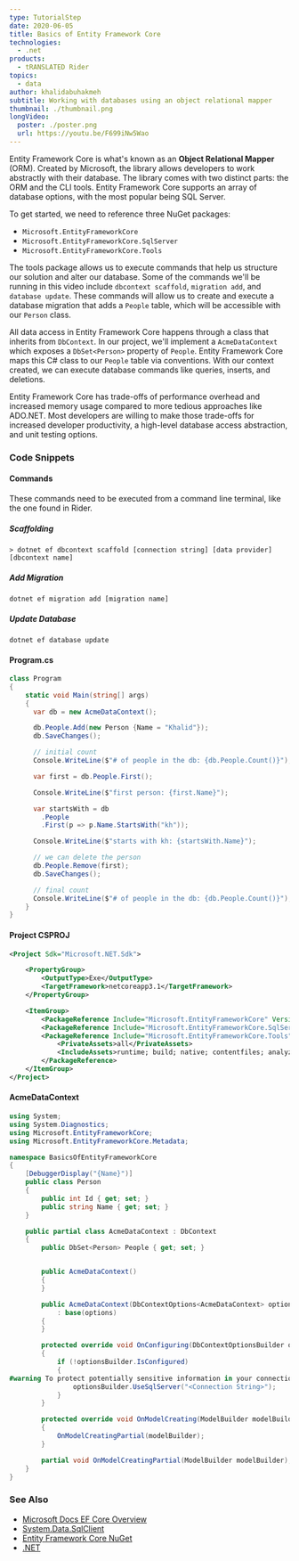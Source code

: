 ```yaml
---
type: TutorialStep
date: 2020-06-05
title: Basics of Entity Framework Core
technologies:
  - .net
products:
  - tRANSLATED Rider
topics:
  - data
author: khalidabuhakmeh
subtitle: Working with databases using an object relational mapper
thumbnail: ./thumbnail.png
longVideo:
  poster: ./poster.png
  url: https://youtu.be/F699iNw5Wao
---
```


Entity Framework Core is what's known as an **Object Relational Mapper** (ORM). Created by Microsoft, the library allows developers to work abstractly with their database. The library comes with two distinct parts: the ORM and the CLI tools. Entity Framework Core supports an array of database options, with the most popular being SQL Server.

To get started, we need to reference three NuGet packages:

- `Microsoft.EntityFrameworkCore`
- `Microsoft.EntityFrameworkCore.SqlServer`
- `Microsoft.EntityFrameworkCore.Tools`

The tools package allows us to execute commands that help us structure our solution and alter our database. Some of the commands we'll be running in this video include `dbcontext scaffold`, `migration add`, and `database update`. These commands will allow us to create and execute a database migration that adds a `People` table, which will be accessible with our `Person` class.

All data access in Entity Framework Core happens through a class that inherits from `DbContext`. In our project, we'll implement a `AcmeDataContext` which exposes a `DbSet<Person>` property of `People`. Entity Framework Core maps this C# class to our `People` table via conventions. With our context created, we can execute database commands like queries, inserts, and deletions.

Entity Framework Core has trade-offs of performance overhead and increased memory usage compared to more tedious approaches like ADO.NET. Most developers are willing to make those trade-offs for increased developer productivity, a high-level database access abstraction, and unit testing options.

### Code Snippets

#### Commands

These commands need to be executed from a command line terminal, like the one found in Rider.

##### Scaffolding

```console
> dotnet ef dbcontext scaffold [connection string] [data provider] [dbcontext name]
```

##### Add Migration

```console
dotnet ef migration add [migration name]
```

##### Update Database

```console
dotnet ef database update
```

#### Program.cs

```c#
class Program
{
    static void Main(string[] args)
    {
      var db = new AcmeDataContext();

      db.People.Add(new Person {Name = "Khalid"});
      db.SaveChanges();

      // initial count
      Console.WriteLine($"# of people in the db: {db.People.Count()}");

      var first = db.People.First();

      Console.WriteLine($"first person: {first.Name}");

      var startsWith = db
        .People
        .First(p => p.Name.StartsWith("kh"));

      Console.WriteLine($"starts with kh: {startsWith.Name}");

      // we can delete the person
      db.People.Remove(first);
      db.SaveChanges();

      // final count
      Console.WriteLine($"# of people in the db: {db.People.Count()}");
    }
}
```

#### Project CSPROJ

```xml
<Project Sdk="Microsoft.NET.Sdk">

    <PropertyGroup>
        <OutputType>Exe</OutputType>
        <TargetFramework>netcoreapp3.1</TargetFramework>
    </PropertyGroup>

    <ItemGroup>
        <PackageReference Include="Microsoft.EntityFrameworkCore" Version="3.1.4" />
        <PackageReference Include="Microsoft.EntityFrameworkCore.SqlServer" Version="3.1.4" />
        <PackageReference Include="Microsoft.EntityFrameworkCore.Tools" Version="3.1.4">
            <PrivateAssets>all</PrivateAssets>
            <IncludeAssets>runtime; build; native; contentfiles; analyzers</IncludeAssets>
        </PackageReference>
    </ItemGroup>
</Project>
```

#### AcmeDataContext

```c#
using System;
using System.Diagnostics;
using Microsoft.EntityFrameworkCore;
using Microsoft.EntityFrameworkCore.Metadata;

namespace BasicsOfEntityFrameworkCore
{
    [DebuggerDisplay("{Name}")]
    public class Person
    {
        public int Id { get; set; }
        public string Name { get; set; }
    }

    public partial class AcmeDataContext : DbContext
    {
        public DbSet<Person> People { get; set; }


        public AcmeDataContext()
        {
        }

        public AcmeDataContext(DbContextOptions<AcmeDataContext> options)
            : base(options)
        {
        }

        protected override void OnConfiguring(DbContextOptionsBuilder optionsBuilder)
        {
            if (!optionsBuilder.IsConfigured)
            {
#warning To protect potentially sensitive information in your connection string, you should move it out of source code. See http://go.microsoft.com/fwlink/?LinkId=723263 for guidance on storing connection strings.
                optionsBuilder.UseSqlServer("<Connection String>");
            }
        }

        protected override void OnModelCreating(ModelBuilder modelBuilder)
        {
            OnModelCreatingPartial(modelBuilder);
        }

        partial void OnModelCreatingPartial(ModelBuilder modelBuilder);
    }
}
```

### See Also

- [Microsoft Docs EF Core Overview](https://docs.microsoft.com/en-us/ef/core/)
- [System.Data.SqlClient](https://www.nuget.org/packages/System.Data.SqlClient/)
- [Entity Framework Core NuGet](https://www.nuget.org/packages/Microsoft.EntityFrameworkCore)
- [.NET](https://dot.net/)